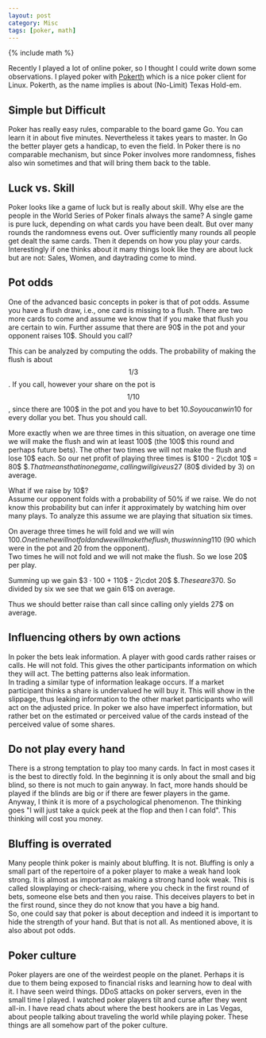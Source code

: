 ```yaml
---
layout: post
category: Misc
tags: [poker, math]
---
```


{% include math %}

Recently I played a lot of online poker, so I thought I could write down
some observations. I played poker with
[Pokerth](http://www.pokerth.net) which is a nice poker client for
Linux. Pokerth, as the name implies is about (No-Limit) Texas Hold-em.

## Simple but Difficult
Poker has really easy rules, comparable to the board game Go. You can
learn it in about five minutes.
Nevertheless it takes years to master. In Go the better player gets a
handicap, to even the field. In Poker there is no comparable
mechanism, but since Poker involves more randomness, fishes also win
sometimes and that will bring them back to the table.

## Luck vs. Skill
Poker looks like a game of luck but is really about skill. Why else
are the people in the World Series of Poker finals always the same? A
single game is pure luck, depending on what cards you have been dealt.
But over many rounds the randomness evens out. Over sufficiently many
rounds all people get dealt the same cards. Then it depends on how you
play your cards.    
Interestingly if one thinks about it many things look like they are
about luck but are not: Sales, Women, and daytrading come to mind.

## Pot odds
One of the advanced basic concepts in poker is that of pot odds.
Assume you have a flush draw, i.e., one card is missing to a flush.
There are two more cards to come and assume we know that if you make
that flush you are certain to win. Further assume that there are 90$ in
the pot and your opponent raises 10$. Should you call?

This can be analyzed by computing the odds. The probability of 
making the flush is about $$1/3$$. If you call, however your share
on the pot is $$1/10$$, since there are 100$ in the pot and you have
to bet 10$. So you can win 10$ for every dollar you bet.
Thus you should call.

More exactly when we are three times in this situation, on average one
time we will make the flush and win at least 100$ (the 100$ this round
and perhaps future bets). The other two times we will not make the
flush and lose 10$ each. So our net profit of playing three times is 
$$100$ - 2\cdot 10$ = 80$ $$. That means that in one game, calling will
give us 27$ (80$ divided by 3) on average.

What if we raise by 10$?    
Assume our opponent folds with a probability of 50% if we raise. We do
not know this probability but can infer it approximately by watching
him over many plays. To analyze this assume we are playing that
situation six times.

On average three times he will fold and we will win 100$.    
One time he will not fold and we will make the flush, thus winning 110$ (90 which were in the pot and 20 from the opponent).    
Two times he will not fold and we will not make the flush. So we lose 20$ per play.    

Summing up we gain $$3\cdot 100$ + 110$ - 2\cdot 20$ $$. These are 370$. So
divided by six we see that we gain 61$ on average.

Thus we should better raise than call since calling only yields 27$ on
average.

## Influencing others by own actions
In poker the bets leak information. A player with good cards rather
raises or calls. He will not fold. This gives the other participants
information on which they will act. The betting patterns also leak
information.    
In trading a similar type of information leakage occurs. If a market
participant thinks a share is undervalued he will buy it. This will
show in the slippage, thus leaking information to the other market
participants who will act on the adjusted price.
In poker we also have imperfect information, but rather bet on the
estimated or perceived value of the cards instead of the perceived
value of some shares.

## Do not play every hand
There is a strong temptation to play too many cards. In fact in most
cases it is the best to directly fold. In the beginning it is only
about the small and big blind, so there is not much to gain anyway. In
fact, more hands should be played if the blinds are big or if there
are fewer players in the game.
Anyway, I think it is more of a psychological phenomenon. The thinking
goes "I will just take a quick peek at the flop and then I can fold".
This thinking will cost you money.

## Bluffing is overrated
Many people think poker is mainly about bluffing. It is not. Bluffing
is only a small part of the repertoire of a poker player to make a
weak hand look strong. It is almost as important as making a strong
hand look weak. This is called slowplaying or check-raising, where you
check in the first round of bets, someone else bets and then you
raise. This deceives players to bet in the first round, since they do
not know that you have a big hand.  
So, one could say that poker is about deception and indeed it is
important to hide the strength of your hand. But that is not all. As
mentioned above, it is also about pot odds.

## Poker culture
Poker players are one of the weirdest people on the planet. Perhaps it
is due to them being exposed to financial risks and learning how to
deal with it.
I have seen weird things. DDoS attacks on poker servers, even in the
small time I played. I watched poker players tilt and curse after
they went all-in. I have read chats about where the best hookers are
in Las Vegas, about people talking about traveling the world
while playing poker. These things are all somehow part of the poker
culture.
